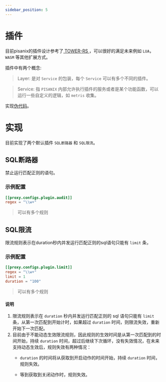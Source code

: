 ```yaml
---
sidebar_position: 5
---
```


# 插件

目前pisanix的插件设计参考了[ TOWER-RS ](https://github.com/tower-rs/tower.git)，可以很好的满足未来例如 `LUA`，`WASM` 等其他扩展方式。

插件中有两个概念:
> Layer:  是对 `Service` 的包装，每个 `Service` 可以有多个不同的插件。

> Service: 指 `PISANIX` 内部允许执行插件的服务或者是某个功能函数，可以运行一些自定义的逻辑，如 `metris` 收集。

实现[伪代码](https://play.rust-lang.org/?version=stable&mode=debug&edition=2018&gist=0db8ca6f72096c7a74682085a66e3270)。

# 实现
目前实现了两个默认插件 `SQL断路器` 和 `SQL限流`。

## SQL断路器
禁止运行匹配正则的语句。

### 示例配置
``` toml
[[proxy.configs.plugin.audit]]
regex = "\\w+"
```

> 可以有多个规则

## SQL限流
限流规则表示在duration秒内并发运行匹配正则的sql语句只能有 `limit` 条，

### 示例配置
``` toml
[[proxy.configs.plugin.limit]]
regex = "\\w+"    
limit = 1
duration = "100"
```

> 可以有多个规则

#### 说明

1. 限流规则表示在 `duration` 秒内并发运行匹配正则的 sql 语句只能有 `limit` 条，从第一次匹配到开始计时，如果超过 `duration` 时间，则限流失效，重新开始下一次匹配。
2. 目前由于不能动态生效限流规则，因此规则的生效时间是从第一次匹配到的时间开始，持续 `duration` 时间，超过后继续下次循环，没有失效情况，在未来支持动态生效后，规则失效有两种情况：
    -  `duration` 的时间将从获取到开启动作的时间开始，持续 `duration` 时间，规则失效。

    -  等到获取到关闭动作时，规则失效。
